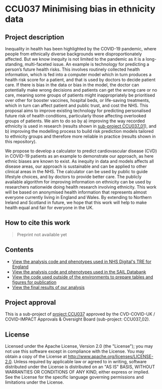# CCU037 Minimising bias in ethnicity data 

## Project description

Inequality in health has been highlighted by the COVID-19 pandemic, where people from ethnically diverse backgrounds were disproportionately affected. But we know inequity is not limited to the pandemic as it is a long-standing, multi-faceted issue. An example is technology for predicting a person’s future health risks. This involves routinely collected health information, which is fed into a computer model which in turn produces a health risk score for a patient, and that is used by doctors to decide patient care. If there is bias in the data or bias in the model, the doctor can potentially make wrong decisions and patients can get the wrong care or no care, meaning some groups of patients might inappropriately be prioritised over other for booster vaccines, hospital beds, or life-saving treatments, which in turn can affect patient and public trust, and cost the NHS. This proposal aims to improve existing technology for predicting personalised future risk of health conditions, particularly those affecting overlooked groups of patients. We aim to do so by a) improving the way recorded ethnicity is used in research (results shown in [sub-project CCU037_01](https://github.com/BHFDSC/CCU037_01)), and b) improving the modelling process to build risk prediction models tailored to ethnicity groups and therefore more reliable in practice (results shown in this repository). 

We propose to develop a calculator to predict cardiovascular disease (CVD) in COVID-19 patients as an example to demonstrate our approach, as here ethnic biases are known to exist. As inequity in data and models affects all disease areas, our approach is sustainable and can be applied to other clinical areas in the NHS. The calculator can be used by public to guide lifestyle choices, and by doctors to provide better care. The publicly available algorithm for improving information on ethnicity can be used by researchers nationwide doing health research involving ethnicity. This work will be based on anonymised health information that represents almost everyone currently living in England and Wales. By extending to Northern Ireland and Scotland in future, we hope that this work will help to make health equal and fair for everyone in the UK.

## How to cite this work
> Preprint not available yet

## Contents

* [View the analysis code and phenotypes used in NHS Digital's TRE for England](https://github.com/BHFDSC/CCU037_02/tree/main/england)
* [View the analysis code and phenotypes used in the SAIL Databank](https://github.com/BHFDSC/CCU037_02/tree/main/wales)
* [View the code used outside of the environments to prepare tables and figures for publication](https://github.com/BHFDSC/CCU037_02/tree/main/outside)
* [View the final results of our analysis](https://github.com/BHFDSC/CCU037_02/tree/main/results)

## Project approval

This is a sub-project of [project CCU037](https://github.com/BHFDSC/CCU037) approved by the CVD-COVID-UK / COVID-IMPACT Approvals & Oversight Board (sub-project: CCU037_02).

## License

Licensed under the Apache License, Version 2.0 (the "License"); you may not use this software except in compliance with the License. You may obtain a copy of the License at http://www.apache.org/licenses/LICENSE-2.0. Unless required by applicable law or agreed to in writing, software distributed under the License is distributed on an "AS IS" BASIS, WITHOUT WARRANTIES OR CONDITIONS OF ANY KIND, either express or implied. See the License for the specific language governing permissions and limitations under the License.
